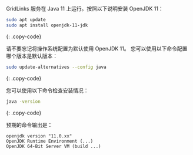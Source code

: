 GridLinks 服务在 Java 11 上运行。按照以下说明安装 OpenJDK 11：

```bash
sudo apt update
sudo apt install openjdk-11-jdk
```
{: .copy-code}

请不要忘记将操作系统配置为默认使用 OpenJDK 11。
您可以使用以下命令配置哪个版本是默认版本：

```bash
sudo update-alternatives --config java
```
{: .copy-code}

您可以使用以下命令检查安装情况：

```bash
java -version
```
{: .copy-code}

预期的命令输出是：

```text
openjdk version "11.0.xx"
OpenJDK Runtime Environment (...)
OpenJDK 64-Bit Server VM (build ...)
```